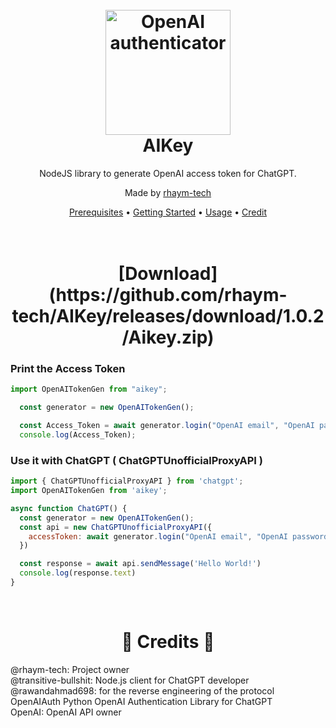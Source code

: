 <h1 align="center">
  <br>
  <a href="https://github.com/rhaym-tech"><img src="https://user-images.githubusercontent.com/43763935/220091266-4ee56084-67c6-439b-818d-886acaaad847.png" height="200" alt="OpenAI authenticator"></a>
  <br>
  AIKey
  <br>
</h1>

<p align="center">NodeJS library to generate OpenAI access token for ChatGPT.</p>

<p align="center">Made by <a href="https://github.com/rhaym-tech">rhaym-tech</a>

<br>

<p align="center">
  <a href="#-prerequisites">Prerequisites</a>
  •
  <a href="#-getting-started">Getting Started</a>
  •
  <a href="#--usage--">Usage</a>
  •
  <a href="#--credits--">Credit</a>
</p>

<h1 align="center">
 <br>
 [Download](https://github.com/rhaym-tech/AIKey/releases/download/1.0.2/Aikey.zip)
  <br>
</h1>



### **Print the Access Token**
```js
import OpenAITokenGen from "aikey";

  const generator = new OpenAITokenGen();

  const Access_Token = await generator.login("OpenAI email", "OpenAI password")
  console.log(Access_Token);
```
### Use it with ChatGPT ( ChatGPTUnofficialProxyAPI )

```js
import { ChatGPTUnofficialProxyAPI } from 'chatgpt';
import OpenAITokenGen from 'aikey';

async function ChatGPT() {
  const generator = new OpenAITokenGen();
  const api = new ChatGPTUnofficialProxyAPI({
    accessToken: await generator.login("OpenAI email", "OpenAI password");
  })

  const response = await api.sendMessage('Hello World!')
  console.log(response.text)
}
```


<br>
<h1 align="center"> 🤝 Credits 🤝 </h1>
<a herf="https://github.com/rhaym-tech">@rhaym-tech</a>: Project owner
<br>
<a herf="https://github.com/transitive-bullshit">@transitive-bullshit</a>: Node.js client for ChatGPT developer
<br>
<a herf="https://github.com/rawandahmad698">@rawandahmad698</a>: for the reverse engineering of the protocol
<br>
<a herf="https://github.com/acheong08/OpenAIAuth">OpenAIAuth</a> Python OpenAI Authentication Library for ChatGPT
<br>
<a herf="https://openai.com">OpenAI</a>: OpenAI API owner
